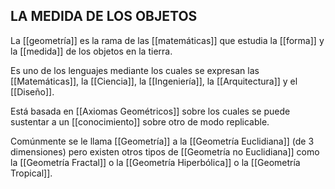 ## LA MEDIDA DE LOS OBJETOS

La [[geometría]] es la rama de las [[matemáticas]] que estudia la [[forma]] y la [[medida]] de los objetos en la tierra.

Es uno de los lenguajes mediante los cuales se expresan las [[Matemáticas]], la [[Ciencia]], la [[Ingeniería]], la [[Arquitectura]] y el [[Diseño]].

Está basada en [[Axiomas Geométricos]] sobre los cuales se puede sustentar a un [[conocimiento]] sobre otro de modo replicable.

Comúnmente se le llama [[Geometría]] a la [[Geometría Euclidiana]] (de 3 dimensiones) pero existen otros tipos de [[Geometría no Euclidiana]] como la [[Geometría Fractal]] o la [[Geometría Hiperbólica]] o la [[Geometría Tropical]].
